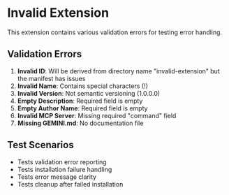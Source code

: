 # Invalid Extension

This extension contains various validation errors for testing error handling.

## Validation Errors

1. **Invalid ID**: Will be derived from directory name "invalid-extension" but the manifest has issues
2. **Invalid Name**: Contains special characters (!)
3. **Invalid Version**: Not semantic versioning (1.0.0.0)
4. **Empty Description**: Required field is empty
5. **Empty Author Name**: Required field is empty
6. **Invalid MCP Server**: Missing required "command" field
7. **Missing GEMINI.md**: No documentation file

## Test Scenarios

- Tests validation error reporting
- Tests installation failure handling
- Tests error message clarity
- Tests cleanup after failed installation